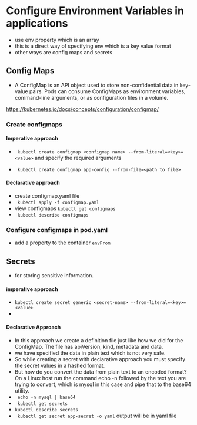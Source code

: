 # Configure Environment Variables in applications

- use env property which is an array
- this is a direct way of specifying env which is a key value format
- other ways are config maps and secrets


## Config Maps
- A ConfigMap is an API object used to store non-confidential data in key-value pairs. Pods can consume ConfigMaps as environment variables, command-line arguments, or as configuration files in a volume.

https://kubernetes.io/docs/concepts/configuration/configmap/

### Create configmaps 
#### Imperative approach
- ``` kubectl create configmap <configmap name> --from-literal=<key>=<value>``` and specify the required arguments

- ``` kubectl create configmap app-config --from-file=<path to file>```

#### Declarative approach
- create configmap.yaml file
- ``` kubectl apply -f configmap.yaml```
- view configmaps ```kubectl get configmaps```
- ``` kubectl describe configmaps```


### Configure configmaps in pod.yaml
- add a property to the container ```envFrom```


## Secrets
- for storing sensitive information.

#### imperative approach
- ```kubectl create secret generic <secret-name> --from-literal=<key>=<value>```
- 
#### Declarative Approach
- In this approach we create a definition file just like how we did for the ConfigMap. The file has apiVersion, kind, metadata and data.
- we have specified the data in plain text which is not very safe. 
- So while creating a secret with declarative approach you must specify the secret values in a hashed format.
- But how do you convert the data from plain text to an encoded format? On a Linux host run the command echo -n followed by the text you are trying to convert, which is mysql in this case and pipe that to the base64 utility.
- ``` echo -n mysql | base64```
- ``` kubectl get secrets```
- ```kubectl describe secrets```
- ``` kubectl get secret app-secret -o yaml``` output will be in yaml file





